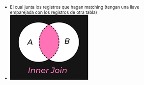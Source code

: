 - El cual junta los registros que hagan matching (tengan una llave emparejada con los registros de otra tabla)
- ![image.png](../assets/image_1691877479003_0.png)